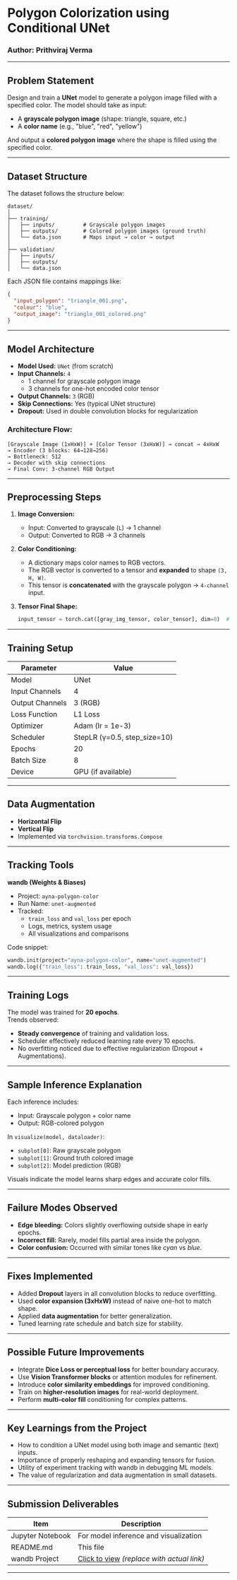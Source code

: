 # Polygon Colorization using Conditional UNet
### Author: Prithviraj Verma

---

## Problem Statement

Design and train a **UNet** model to generate a polygon image filled with a specified color. The model should take as input:
- A **grayscale polygon image** (shape: triangle, square, etc.)
- A **color name** (e.g., "blue", "red", "yellow")

And output a **colored polygon image** where the shape is filled using the specified color.

---

## Dataset Structure

The dataset follows the structure below:

```
dataset/
│
├── training/
│   ├── inputs/         # Grayscale polygon images
│   ├── outputs/        # Colored polygon images (ground truth)
│   └── data.json       # Maps input → color → output
│
├── validation/
│   ├── inputs/
│   ├── outputs/
│   └── data.json
```

Each JSON file contains mappings like:
```json
{
  "input_polygon": "triangle_001.png",
  "colour": "blue",
  "output_image": "triangle_001_colored.png"
}
```

---

## Model Architecture

- **Model Used:** `UNet` (from scratch)
- **Input Channels:** `4`  
  - 1 channel for grayscale polygon image  
  - 3 channels for one-hot encoded color tensor
- **Output Channels:** `3` (RGB)
- **Skip Connections:** Yes (typical UNet structure)
- **Dropout:** Used in double convolution blocks for regularization

### Architecture Flow:

```
[Grayscale Image (1xHxW)] + [Color Tensor (3xHxW)] → concat → 4xHxW  
→ Encoder (3 blocks: 64→128→256)  
→ Bottleneck: 512  
→ Decoder with skip connections  
→ Final Conv: 3-channel RGB Output  
```

---

## Preprocessing Steps

1. **Image Conversion:**
   - Input: Converted to grayscale (`L`) → 1 channel
   - Output: Converted to RGB → 3 channels

2. **Color Conditioning:**
   - A dictionary maps color names to RGB vectors.
   - The RGB vector is converted to a tensor and **expanded** to shape `(3, H, W)`.
   - This tensor is **concatenated** with the grayscale polygon → `4-channel` input.

3. **Tensor Final Shape:**
   ```python
   input_tensor = torch.cat([gray_img_tensor, color_tensor], dim=0)  # Shape: [4, H, W]
   ```

---

## Training Setup

| Parameter       | Value              |
|----------------|--------------------|
| Model           | UNet               |
| Input Channels  | 4                  |
| Output Channels | 3 (RGB)            |
| Loss Function   | L1 Loss            |
| Optimizer       | Adam (lr = 1e-3)   |
| Scheduler       | StepLR (γ=0.5, step_size=10) |
| Epochs          | 20                 |
| Batch Size      | 8                  |
| Device          | GPU (if available) |

---

## Data Augmentation

- **Horizontal Flip**
- **Vertical Flip**
- Implemented via `torchvision.transforms.Compose`

---

## Tracking Tools

**wandb (Weights & Biases)**

- Project: `ayna-polygon-color`
- Run Name: `unet-augmented`
- Tracked:
  - `train_loss` and `val_loss` per epoch
  - Logs, metrics, system usage
  - All visualizations and comparisons

Code snippet:
```python
wandb.init(project="ayna-polygon-color", name="unet-augmented")
wandb.log({"train_loss": train_loss, "val_loss": val_loss})
```

---

## Training Logs

The model was trained for **20 epochs**.  
Trends observed:
- **Steady convergence** of training and validation loss.
- Scheduler effectively reduced learning rate every 10 epochs.
- No overfitting noticed due to effective regularization (Dropout + Augmentations).

---

## Sample Inference Explanation

Each inference includes:
- Input: Grayscale polygon + color name
- Output: RGB-colored polygon

In `visualize(model, dataloader)`:
- `subplot[0]`: Raw grayscale polygon
- `subplot[1]`: Ground truth colored image
- `subplot[2]`: Model prediction (RGB)

Visuals indicate the model learns sharp edges and accurate color fills.

---

## Failure Modes Observed

- **Edge bleeding:** Colors slightly overflowing outside shape in early epochs.
- **Incorrect fill:** Rarely, model fills partial area inside the polygon.
- **Color confusion:** Occurred with similar tones like *cyan* vs *blue*.

---

## Fixes Implemented

- Added **Dropout** layers in all convolution blocks to reduce overfitting.
- Used **color expansion (3xHxW)** instead of naive one-hot to match shape.
- Applied **data augmentation** for better generalization.
- Tuned learning rate schedule and batch size for stability.

---

## Possible Future Improvements

- Integrate **Dice Loss or perceptual loss** for better boundary accuracy.
- Use **Vision Transformer blocks** or attention modules for refinement.
- Introduce **color similarity embeddings** for improved conditioning.
- Train on **higher-resolution images** for real-world deployment.
- Perform **multi-color fill** conditioning for complex patterns.

---

## Key Learnings from the Project

- How to condition a UNet model using both image and semantic (text) inputs.
- Importance of properly reshaping and expanding tensors for fusion.
- Utility of experiment tracking with wandb in debugging ML models.
- The value of regularization and data augmentation in small datasets.

---

## Submission Deliverables

| Item | Description |
|------|-------------|
| Jupyter Notebook | For model inference and visualization |
| README.md        | This file |
| wandb Project    | [Click to view](https://wandb.ai/) *(replace with actual link)* |

---
